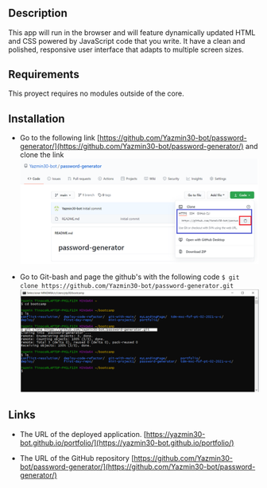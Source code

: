 # <Password Generator>
## Description
This app will run in the browser and will feature dynamically updated HTML and CSS powered by JavaScript code that you write. It have a clean and polished, responsive user interface that adapts to multiple screen sizes.

## Requirements
This proyect  requires no modules outside of the core.

## Installation
* Go to the following link [https://github.com/Yazmin30-bot/password-generator/](https://github.com/Yazmin30-bot/password-generator/) and clone the link 
![Git-bash commands to clone .](./Assets/images/pass-generator.png)


* Go to Git-bash and page the github's with the following code `$ git clone https://github.com/Yazmin30-bot/password-generator.git ` ![Git-bash commands to clone .](./Assets/images/git-bash-clone.png)


## Links
* The URL of the deployed application.
[https://yazmin30-bot.github.io/portfolio/](https://yazmin30-bot.github.io/portfolio/)

* The URL of the GitHub repository
[https://github.com/Yazmin30-bot/password-generator/](https://github.com/Yazmin30-bot/password-generator/)